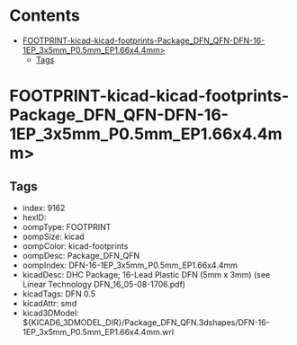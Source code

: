 



Contents
========

* [FOOTPRINT-kicad-kicad-footprints-Package_DFN_QFN-DFN-16-1EP_3x5mm_P0.5mm_EP1.66x4.4mm>](#footprint-kicad-kicad-footprints-package_dfn_qfn-dfn-16-1ep_3x5mm_p05mm_ep166x44mm)
	* [Tags](#tags)

# FOOTPRINT-kicad-kicad-footprints-Package_DFN_QFN-DFN-16-1EP_3x5mm_P0.5mm_EP1.66x4.4mm>

## Tags

- index: 9162
- hexID: 
- oompType: FOOTPRINT
- oompSize: kicad
- oompColor: kicad-footprints
- oompDesc: Package_DFN_QFN
- oompIndex: DFN-16-1EP_3x5mm_P0.5mm_EP1.66x4.4mm
- kicadDesc: DHC Package; 16-Lead Plastic DFN (5mm x 3mm) (see Linear Technology DFN_16_05-08-1706.pdf)
- kicadTags: DFN 0.5
- kicadAttr: smd
- kicad3DModel: ${KICAD6_3DMODEL_DIR}/Package_DFN_QFN.3dshapes/DFN-16-1EP_3x5mm_P0.5mm_EP1.66x4.4mm.wrl
